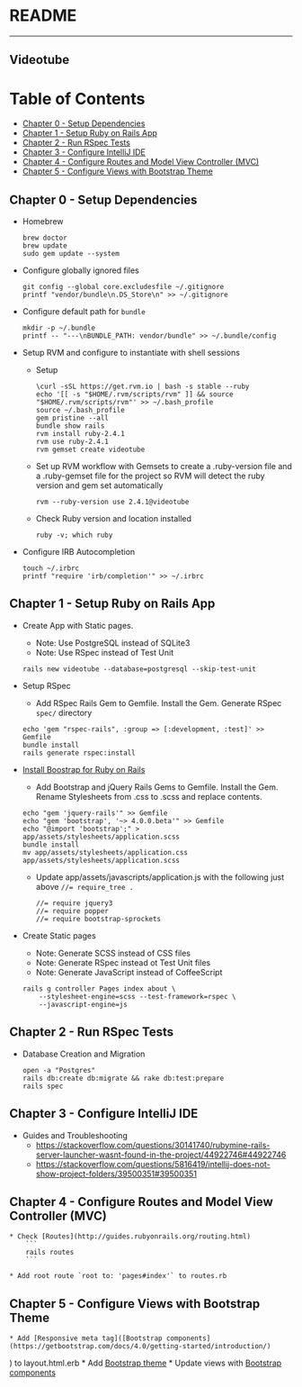 # README

---
Videotube
---

# Table of Contents
  * [Chapter 0 - Setup Dependencies](#chapter-0)
  * [Chapter 1 - Setup Ruby on Rails App](#chapter-1)
  * [Chapter 2 - Run RSpec Tests](#chapter-2)
  * [Chapter 3 - Configure IntelliJ IDE](#chapter-3)
  * [Chapter 4 - Configure Routes and Model View Controller (MVC)](#chapter-4)
  * [Chapter 5 - Configure Views with Bootstrap Theme](#chapter-4)

## Chapter 0 - Setup Dependencies <a id="chapter-0"></a>

* Homebrew
    ```
    brew doctor
    brew update
    sudo gem update --system
    ```

* Configure globally ignored files
    ```
    git config --global core.excludesfile ~/.gitignore
    printf "vendor/bundle\n.DS_Store\n" >> ~/.gitignore
    ```

* Configure default path for `bundle`
    ```
    mkdir -p ~/.bundle
    printf -- "---\nBUNDLE_PATH: vendor/bundle" >> ~/.bundle/config
    ```

* Setup RVM and configure to instantiate with shell sessions
    * Setup
        ```
        \curl -sSL https://get.rvm.io | bash -s stable --ruby
        echo '[[ -s "$HOME/.rvm/scripts/rvm" ]] && source "$HOME/.rvm/scripts/rvm"' >> ~/.bash_profile
        source ~/.bash_profile
        gem pristine --all
        bundle show rails
        rvm install ruby-2.4.1
        rvm use ruby-2.4.1
        rvm gemset create videotube
        ```

    * Set up RVM workflow with Gemsets to create a .ruby-version file and a .ruby-gemset file for the project so RVM will detect the ruby version and gem set automatically
        ```
        rvm --ruby-version use 2.4.1@videotube
        ```

    * Check Ruby version and location installed
        ```
        ruby -v; which ruby
        ```

* Configure IRB Autocompletion
    ```
    touch ~/.irbrc
    printf "require 'irb/completion'" >> ~/.irbrc
    ```

## Chapter 1 - Setup Ruby on Rails App <a id="chapter-1"></a>

* Create App with Static pages.
    * Note: Use PostgreSQL instead of SQLite3
    * Note: Use RSpec instead of Test Unit

    ```
    rails new videotube --database=postgresql --skip-test-unit
    ```

* Setup RSpec
    * Add RSpec Rails Gem to Gemfile. Install the Gem. Generate RSpec `spec/` directory
    ```
    echo 'gem "rspec-rails", :group => [:development, :test]' >> Gemfile
    bundle install
    rails generate rspec:install
    ```

* [Install Boostrap for Ruby on Rails](https://github.com/twbs/bootstrap-rubygem)
    * Add Bootstrap and jQuery Rails Gems to Gemfile. Install the Gem. Rename Stylesheets from .css to .scss and replace contents.
    ```
    echo "gem 'jquery-rails'" >> Gemfile
    echo "gem 'bootstrap', '~> 4.0.0.beta'" >> Gemfile
    echo "@import 'bootstrap';" > app/assets/stylesheets/application.scss
    bundle install
    mv app/assets/stylesheets/application.css app/assets/stylesheets/application.scss
    ```

    * Update app/assets/javascripts/application.js with the following just above `//= require_tree .`
        ```
        //= require jquery3
        //= require popper
        //= require bootstrap-sprockets
        ```

* Create Static pages
    * Note: Generate SCSS instead of CSS files
    * Note: Generate RSpec instead ot Test Unit files
    * Note: Generate JavaScript instead of CoffeeScript
    ```
    rails g controller Pages index about \
        --stylesheet-engine=scss --test-framework=rspec \
        --javascript-engine=js
    ```

## Chapter 2 - Run RSpec Tests <a id="chapter-2"></a>

* Database Creation and Migration
    ```
    open -a "Postgres"
    rails db:create db:migrate && rake db:test:prepare
    rails spec
    ```

## Chapter 3 - Configure IntelliJ IDE <a id="chapter-3"></a>

* Guides and Troubleshooting
  * https://stackoverflow.com/questions/30141740/rubymine-rails-server-launcher-wasnt-found-in-the-project/44922746#44922746
  * https://stackoverflow.com/questions/5816419/intellij-does-not-show-project-folders/39500351#39500351

## Chapter 4 - Configure Routes and Model View Controller (MVC) <a id="chapter-4"></a>

    * Check [Routes](http://guides.rubyonrails.org/routing.html)
        ```
        rails routes
        ```

    * Add root route `root to: 'pages#index'` to routes.rb

## Chapter 5 - Configure Views with Bootstrap Theme <a id="chapter-5"></a>

    * Add [Responsive meta tag]([Bootstrap components](https://getbootstrap.com/docs/4.0/getting-started/introduction/)
) to layout.html.erb
    * Add [Bootstrap theme](https://startbootstrap.com/)
    * Update views with [Bootstrap components](https://getbootstrap.com/docs/4.0/getting-started/introduction/)
